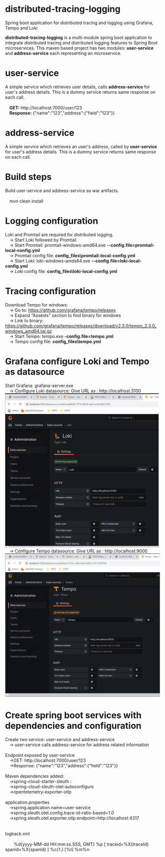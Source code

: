 # distributed-tracing-logging
Spring boot application for distributed tracing and logging using Grafana, Tempo and Loki

**distributed-tracing-logging** is a multi-module spring boot application to integrate distributed tracing and distributed logging features to Spring Boot microservices.
This maven based project has two modules: **user-service** and **address-service** each representing an microservice.

# user-service
A simple service which retrieves user details, calls **address-service** for user's address details. This is a dummy service returns same response on each call. <br/><br/>
&emsp;**GET:** http://localhost:7000/user/123  <br/>
&emsp;**Response:** {"name":"123","address":{"field":"123"}}  <br/>
 
# address-service
A simple service which retrieves an user's address, called by **user-service** for user's address details. This is a dummy service returns same response on each call. <br/>

# Build steps
Build user-service and address-service as war artifacts.<br/><br/>
&emsp;mvn clean install<br/>

# Logging configuration
Loki and Promtail are required for distributed logging.<br/>
&emsp;-> Start Loki followed by Promtail<br/>
&emsp;-> Start Promtail: promtail-windows-amd64.exe -**-config.file=promtail-local-config.yml**<br/>
&emsp;-> Promtail config file: **config_files\promtail-local-config.yml**<br/>
&emsp;-> Start Loki: loki-windows-amds64.exe **--config.file=loki-local-config.yml**<br/>
&emsp;-> Loki config file: **config_files\loki-local-config.yml**<br/>
# Tracing configuration
Download Tempo for windows:<br/>
&emsp;-> Go to: https://github.com/grafana/tempo/releases<br/>
&emsp;-> Expand "Assests" section to find binary for windows<br/>
&emsp;-> Link to binary: https://github.com/grafana/tempo/releases/download/v2.3.0/tempo_2.3.0_windows_amd64.tar.gz<br/>
&emsp;-> Start Tempo: tempo.exe **-config.file=tempo.yml**<br/>
&emsp;-> Tempo config file: **config_files\tempo.yml**<br/>
# Grafana configure Loki and Tempo as datasource
Start Grafana: grafana-server.exe<br/>
&emsp;-> Configure Loki datasource: Give URL as : http://localhost:3100<br/>
<img src="images/grafana-loki-ds.PNG" width="500" height="500"/><br/>
&emsp;-> Configure Tempo datasource: Give URL as : http://localhost:9000<br/>
<img src="images/grafana-tempo-ds.PNG"/>
# Create spring boot services with dependencies and configuration
Create two service: user-service and address-service<br/>
&emsp;-> user-service calls address-service for address related information<br/>
<br/>Endpoint exposed by user-service<br/>
&emsp;->GET: http://localhost:7000/user/123<br/>
&emsp;->Response: {"name":"123","address":{"field":"123"}}<br/>
<br/>Maven dependencies added:<br/>
&emsp;->spring-cloud-starter-sleuth	: <br/>
&emsp;->spring-cloud-sleuth-otel-autoconfigure<br/>
&emsp;->opentelemetry-exporter-otlp<br/>
<br/>application.properties<br/>
&emsp;->spring.application.name=user-service<br/>
&emsp;->spring.sleuth.otel.config.trace-id-ratio-based=1.0<br/>
&emsp;->spring.sleuth.otel.exporter.otlp.endpoint=http://localhost:4317<br/>	
<br/>logback.xml<br/>
&emsp;<encoder><br/>
&emsp;&emsp;<pattern>%d{yyyy-MM-dd HH:mm:ss.SSS, GMT} %p [ traceid=%X{traceId} spanid=%X{spanId} ] %c{1.} [%t] %m%n</pattern><br/>
&emsp;</encoder><br/>
